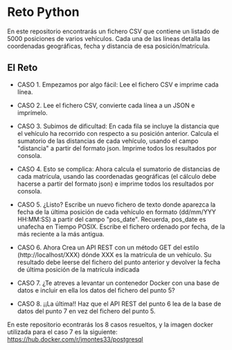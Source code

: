 
# Reto Python

En este repositorio encontrarás un fichero CSV que contiene un listado de 5000 posiciones de varios vehículos. Cada una de las líneas detalla las
coordenadas geográficas, fecha y distancia de esa
posición/matrícula.


## El Reto


- CASO 1. Empezamos por algo fácil: Lee el fichero CSV e imprime cada línea.

- CASO 2. Lee el fichero CSV, convierte cada línea a un JSON e imprímelo.

- CASO 3. Subimos de dificultad: En cada fila se incluye la distancia que el vehículo ha recorrido con respecto a su posición anterior. Calcula el sumatorio de las distancias de cada vehículo, usando el campo "distancia" a partir del formato json. Imprime todos los resultados por consola.
- CASO 4. Esto se complica: Ahora calcula el sumatorio de distancias de cada matrícula, usando las coordenadas geográficas (el cálculo debe hacerse a partir del formato json) e imprime todos los resultados por consola.
- CASO 5. ¿Listo? Escribe un nuevo fichero de texto donde aparezca la fecha de la última posición de cada vehículo en formato (dd/mm/YYY HH:MM:SS) a partir del campo "pos_date". Recuerda, pos_date es unafecha en Tiempo POSIX. Escribe el fichero ordenado por fecha, de la más reciente a la más antigua.
- CASO 6. Ahora Crea un API REST con un método GET del estilo (http://localhost/XXX) dónde XXX es la matrícula de un vehículo. Su resultado debe leerse del fichero del punto anterior y devolver la fecha de última posición de la matrícula indicada
- CASO 7. ¿Te atreves a levantar un contenedor Docker con una base de datos e incluir en ella los datos del fichero del punto 5?

- CASO 8. ¡¡La última!! Haz que el API REST del punto 6 lea de la base de datos del punto 7 en vez del fichero del punto 5.

En este repositorio econtrarás los 8 casos resueltos, y la imagen docker utilizada para el caso 7 es la siguiente: https://hub.docker.com/r/jmontes33/postgresql